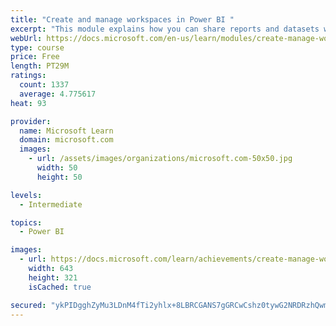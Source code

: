 ```yaml
---
title: "Create and manage workspaces in Power BI "
excerpt: "This module explains how you can share reports and datasets with your users and how to create a deployment strategy that makes sense for you and your organization. Furthermore, you will learn about data lineage in Microsoft Power BI."
webUrl: https://docs.microsoft.com/en-us/learn/modules/create-manage-workspaces-power-bi/
type: course
price: Free
length: PT29M
ratings:
  count: 1337
  average: 4.775617
heat: 93

provider:
  name: Microsoft Learn
  domain: microsoft.com
  images:
    - url: /assets/images/organizations/microsoft.com-50x50.jpg
      width: 50
      height: 50

levels:
  - Intermediate

topics:
  - Power BI

images:
  - url: https://docs.microsoft.com/learn/achievements/create-manage-workspaces-power-bi-social.png
    width: 643
    height: 321
    isCached: true

secured: "ykPIDgghZyMu3LDnM4fTi2yhlx+8LBRCGANS7gGRCwCshz0tywG2NRDRzhQwmN+F3bLV7DFfdGNyxsDkXnXEc/VGxsxZxZoV5nawRV0QVT2cjD3PuQr+1CHCobu3VmR3gXAOJNNa+JLpdW8qZEA7M/ajbV7ZwsZCzK3ZDYTwPXHReKR6NzwIlV+wC0I0qgnK/ENcD0iJFXZ8ahvooKTEBguX3VeJFnEAAkWBWe0jQbtvZUEDSBRR38u1hk2Wu3qMtBJcJF1hqOBSJ6WwnzvA9MD1U3qTcd7tyrbnZIqSrjp/UBj/ijUAlkOE8pcaFQgf+ouNlWnj1WtltlYFI8KOcEXhPfhNt+qvDVVLZbzn0j0VUOAz7GTRNMQ6lSQ+7ywYVJMhS/duSkw2K4Rpzd/WqO/K1ZLiFFwvZ4KcgcODozo=;odfKP7nadoOcRJwYODc9Lw=="
---
```


